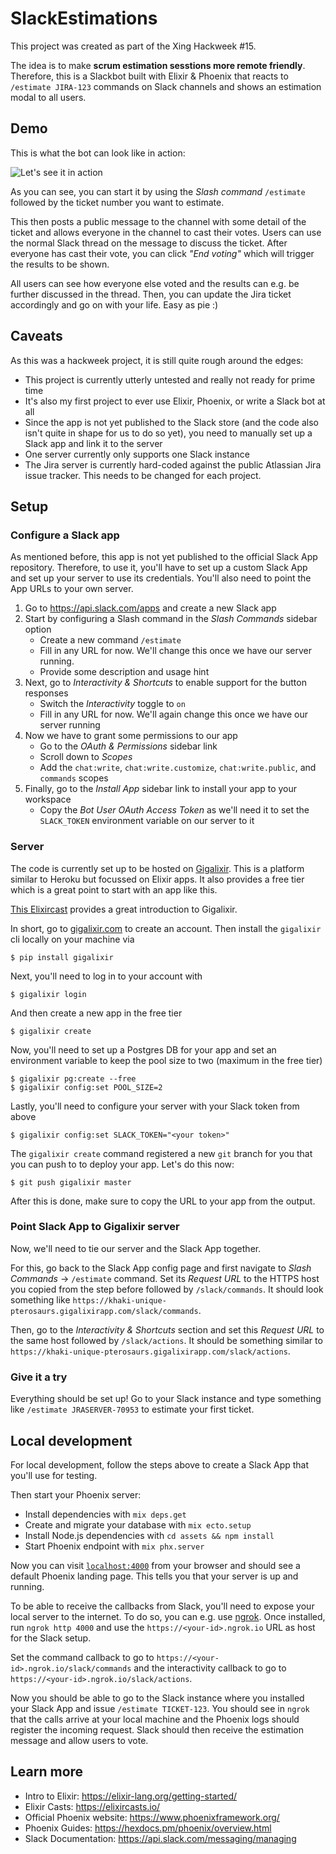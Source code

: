 # SlackEstimations

This project was created as part of the Xing Hackweek #15.

The idea is to make **scrum estimation sesstions more remote friendly**. Therefore, this is a Slackbot built with Elixir & Phoenix that reacts to `/estimate JIRA-123` commands on Slack channels and shows an estimation modal to all users.

## Demo

This is what the bot can look like in action:

![Let's see it in action](https://user-images.githubusercontent.com/1423331/80205459-ed86bc00-862a-11ea-9497-d0c2f4e06273.gif)

As you can see, you can start it by using the _Slash command_ `/estimate` followed by the ticket number you want to estimate.

This then posts a public message to the channel with some detail of the ticket and allows everyone in the channel to cast their votes.
Users can use the normal Slack thread on the message to discuss the ticket.
After everyone has cast their vote, you can click _"End voting"_ which will trigger the results to be shown.

All users can see how everyone else voted and the results can e.g. be further discussed in the thread.
Then, you can update the Jira ticket accordingly and go on with your life.
Easy as pie :)

## Caveats

As this was a hackweek project, it is still quite rough around the edges:

* This project is currently utterly untested and really not ready for prime time
* It's also my first project to ever use Elixir, Phoenix, or write a Slack bot at all
* Since the app is not yet published to the Slack store (and the code also isn't quite in shape for us to do so yet), you need to manually set up a Slack app and link it to the server
* One server currently only supports one Slack instance
* The Jira server is currently hard-coded against the public Atlassian Jira issue tracker. This needs to be changed for each project.

## Setup

### Configure a Slack app

As mentioned before, this app is not yet published to the official Slack App repository.
Therefore, to use it, you'll have to set up a custom Slack App and set up your server to use its credentials.
You'll also need to point the App URLs to your own server.

1. Go to https://api.slack.com/apps and create a new Slack app
1. Start by configuring a Slash command in the _Slash Commands_ sidebar option
   - Create a new command `/estimate`
   - Fill in any URL for now. We'll change this once we have our server running.
   - Provide some description and usage hint
1. Next, go to _Interactivity & Shortcuts_ to enable support for the button responses
   - Switch the _Interactivity_ toggle to `on`
   - Fill in any URL for now. We'll again change this once we have our server running
1. Now we have to grant some permissions to our app
   - Go to the _OAuth & Permissions_ sidebar link
   - Scroll down to _Scopes_
   - Add the `chat:write`, `chat:write.customize`, `chat:write.public`, and `commands` scopes
1. Finally, go to the _Install App_ sidebar link to install your app to your workspace
   - Copy the _Bot User OAuth Access Token_ as we'll need it to set the `SLACK_TOKEN` environment variable on our server to it

### Server

The code is currently set up to be hosted on [Gigalixir](https://gigalixir.com/).
This is a platform similar to Heroku but focussed on Elixir apps.
It also provides a free tier which is a great point to start with an app like this.

[This Elixircast](https://elixircasts.io/deploying-with-gigalixir-%28revised%29) provides a great introduction to Gigalixir.

In short, go to [gigalixir.com](https://gigalixir.com/) to create an account.
Then install the `gigalixir` cli locally on your machine via
```
$ pip install gigalixir
```

Next, you'll need to log in to your account with
```
$ gigalixir login
```

And then create a new app in the free tier
```
$ gigalixir create
```

Now, you'll need to set up a Postgres DB for your app and set an environment variable to keep the pool size to two (maximum in the free tier)
```
$ gigalixir pg:create --free
$ gigalixir config:set POOL_SIZE=2
```

Lastly, you'll need to configure your server with your Slack token from above
```
$ gigalixir config:set SLACK_TOKEN="<your token>"
```

The `gigalixir create` command registered a new `git` branch for you that you can push to to deploy your app.
Let's do this now:
```
$ git push gigalixir master
```

After this is done, make sure to copy the URL to your app from the output.

### Point Slack App to Gigalixir server

Now, we'll need to tie our server and the Slack App together.

For this, go back to the Slack App config page and first navigate to _Slash Commands_ -> `/estimate` command.
Set its _Request URL_ to the HTTPS host you copied from the step before followed by `/slack/commands`.
It should look something like `https://khaki-unique-pterosaurs.gigalixirapp.com/slack/commands`.

Then, go to the _Interactivity & Shortcuts_ section and set this _Request URL_ to the same host followed by `/slack/actions`.
It should be something similar to `https://khaki-unique-pterosaurs.gigalixirapp.com/slack/actions`.

### Give it a try

Everything should be set up!
Go to your Slack instance and type something like `/estimate JRASERVER-70953` to estimate your first ticket.

## Local development

For local development, follow the steps above to create a Slack App that you'll use for testing.

Then start your Phoenix server:

  * Install dependencies with `mix deps.get`
  * Create and migrate your database with `mix ecto.setup`
  * Install Node.js dependencies with `cd assets && npm install`
  * Start Phoenix endpoint with `mix phx.server`

Now you can visit [`localhost:4000`](http://localhost:4000) from your browser and should see a default Phoenix landing page.
This tells you that your server is up and running.

To be able to receive the callbacks from Slack, you'll need to expose your local server to the internet.
To do so, you can e.g. use [ngrok](https://ngrok.com/).
Once installed, run `ngrok http 4000` and use the `https://<your-id>.ngrok.io` URL as host for the Slack setup.

Set the command callback to go to `https://<your-id>.ngrok.io/slack/commands` and the interactivity callback to go to `https://<your-id>.ngrok.io/slack/actions`.

Now you should be able to go to the Slack instance where you installed your Slack App and issue `/estimate TICKET-123`.
You should see in `ngrok` that the calls arrive at your local machine and the Phoenix logs should register the incoming request.
Slack should then receive the estimation message and allow users to vote.

## Learn more

  * Intro to Elixir: https://elixir-lang.org/getting-started/
  * Elixir Casts: https://elixircasts.io/
  * Official Phoenix website: https://www.phoenixframework.org/
  * Phoenix Guides: https://hexdocs.pm/phoenix/overview.html
  * Slack Documentation: https://api.slack.com/messaging/managing
